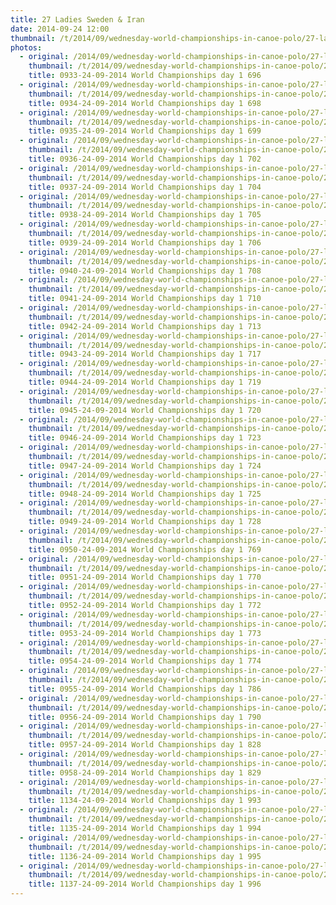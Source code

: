 ```yaml
---
title: 27 Ladies Sweden & Iran
date: 2014-09-24 12:00
thumbnail: /t/2014/09/wednesday-world-championships-in-canoe-polo/27-ladies-sweden-iran/0933-24-09-2014-world-championships-day-1-696.jpg
photos:
  - original: /2014/09/wednesday-world-championships-in-canoe-polo/27-ladies-sweden-iran/0933-24-09-2014-world-championships-day-1-696.jpg
    thumbnail: /t/2014/09/wednesday-world-championships-in-canoe-polo/27-ladies-sweden-iran/0933-24-09-2014-world-championships-day-1-696.jpg
    title: 0933-24-09-2014 World Championships day 1 696
  - original: /2014/09/wednesday-world-championships-in-canoe-polo/27-ladies-sweden-iran/0934-24-09-2014-world-championships-day-1-698.jpg
    thumbnail: /t/2014/09/wednesday-world-championships-in-canoe-polo/27-ladies-sweden-iran/0934-24-09-2014-world-championships-day-1-698.jpg
    title: 0934-24-09-2014 World Championships day 1 698
  - original: /2014/09/wednesday-world-championships-in-canoe-polo/27-ladies-sweden-iran/0935-24-09-2014-world-championships-day-1-699.jpg
    thumbnail: /t/2014/09/wednesday-world-championships-in-canoe-polo/27-ladies-sweden-iran/0935-24-09-2014-world-championships-day-1-699.jpg
    title: 0935-24-09-2014 World Championships day 1 699
  - original: /2014/09/wednesday-world-championships-in-canoe-polo/27-ladies-sweden-iran/0936-24-09-2014-world-championships-day-1-702.jpg
    thumbnail: /t/2014/09/wednesday-world-championships-in-canoe-polo/27-ladies-sweden-iran/0936-24-09-2014-world-championships-day-1-702.jpg
    title: 0936-24-09-2014 World Championships day 1 702
  - original: /2014/09/wednesday-world-championships-in-canoe-polo/27-ladies-sweden-iran/0937-24-09-2014-world-championships-day-1-704.jpg
    thumbnail: /t/2014/09/wednesday-world-championships-in-canoe-polo/27-ladies-sweden-iran/0937-24-09-2014-world-championships-day-1-704.jpg
    title: 0937-24-09-2014 World Championships day 1 704
  - original: /2014/09/wednesday-world-championships-in-canoe-polo/27-ladies-sweden-iran/0938-24-09-2014-world-championships-day-1-705.jpg
    thumbnail: /t/2014/09/wednesday-world-championships-in-canoe-polo/27-ladies-sweden-iran/0938-24-09-2014-world-championships-day-1-705.jpg
    title: 0938-24-09-2014 World Championships day 1 705
  - original: /2014/09/wednesday-world-championships-in-canoe-polo/27-ladies-sweden-iran/0939-24-09-2014-world-championships-day-1-706.jpg
    thumbnail: /t/2014/09/wednesday-world-championships-in-canoe-polo/27-ladies-sweden-iran/0939-24-09-2014-world-championships-day-1-706.jpg
    title: 0939-24-09-2014 World Championships day 1 706
  - original: /2014/09/wednesday-world-championships-in-canoe-polo/27-ladies-sweden-iran/0940-24-09-2014-world-championships-day-1-708.jpg
    thumbnail: /t/2014/09/wednesday-world-championships-in-canoe-polo/27-ladies-sweden-iran/0940-24-09-2014-world-championships-day-1-708.jpg
    title: 0940-24-09-2014 World Championships day 1 708
  - original: /2014/09/wednesday-world-championships-in-canoe-polo/27-ladies-sweden-iran/0941-24-09-2014-world-championships-day-1-710.jpg
    thumbnail: /t/2014/09/wednesday-world-championships-in-canoe-polo/27-ladies-sweden-iran/0941-24-09-2014-world-championships-day-1-710.jpg
    title: 0941-24-09-2014 World Championships day 1 710
  - original: /2014/09/wednesday-world-championships-in-canoe-polo/27-ladies-sweden-iran/0942-24-09-2014-world-championships-day-1-713.jpg
    thumbnail: /t/2014/09/wednesday-world-championships-in-canoe-polo/27-ladies-sweden-iran/0942-24-09-2014-world-championships-day-1-713.jpg
    title: 0942-24-09-2014 World Championships day 1 713
  - original: /2014/09/wednesday-world-championships-in-canoe-polo/27-ladies-sweden-iran/0943-24-09-2014-world-championships-day-1-717.jpg
    thumbnail: /t/2014/09/wednesday-world-championships-in-canoe-polo/27-ladies-sweden-iran/0943-24-09-2014-world-championships-day-1-717.jpg
    title: 0943-24-09-2014 World Championships day 1 717
  - original: /2014/09/wednesday-world-championships-in-canoe-polo/27-ladies-sweden-iran/0944-24-09-2014-world-championships-day-1-719.jpg
    thumbnail: /t/2014/09/wednesday-world-championships-in-canoe-polo/27-ladies-sweden-iran/0944-24-09-2014-world-championships-day-1-719.jpg
    title: 0944-24-09-2014 World Championships day 1 719
  - original: /2014/09/wednesday-world-championships-in-canoe-polo/27-ladies-sweden-iran/0945-24-09-2014-world-championships-day-1-720.jpg
    thumbnail: /t/2014/09/wednesday-world-championships-in-canoe-polo/27-ladies-sweden-iran/0945-24-09-2014-world-championships-day-1-720.jpg
    title: 0945-24-09-2014 World Championships day 1 720
  - original: /2014/09/wednesday-world-championships-in-canoe-polo/27-ladies-sweden-iran/0946-24-09-2014-world-championships-day-1-723.jpg
    thumbnail: /t/2014/09/wednesday-world-championships-in-canoe-polo/27-ladies-sweden-iran/0946-24-09-2014-world-championships-day-1-723.jpg
    title: 0946-24-09-2014 World Championships day 1 723
  - original: /2014/09/wednesday-world-championships-in-canoe-polo/27-ladies-sweden-iran/0947-24-09-2014-world-championships-day-1-724.jpg
    thumbnail: /t/2014/09/wednesday-world-championships-in-canoe-polo/27-ladies-sweden-iran/0947-24-09-2014-world-championships-day-1-724.jpg
    title: 0947-24-09-2014 World Championships day 1 724
  - original: /2014/09/wednesday-world-championships-in-canoe-polo/27-ladies-sweden-iran/0948-24-09-2014-world-championships-day-1-725.jpg
    thumbnail: /t/2014/09/wednesday-world-championships-in-canoe-polo/27-ladies-sweden-iran/0948-24-09-2014-world-championships-day-1-725.jpg
    title: 0948-24-09-2014 World Championships day 1 725
  - original: /2014/09/wednesday-world-championships-in-canoe-polo/27-ladies-sweden-iran/0949-24-09-2014-world-championships-day-1-728.jpg
    thumbnail: /t/2014/09/wednesday-world-championships-in-canoe-polo/27-ladies-sweden-iran/0949-24-09-2014-world-championships-day-1-728.jpg
    title: 0949-24-09-2014 World Championships day 1 728
  - original: /2014/09/wednesday-world-championships-in-canoe-polo/27-ladies-sweden-iran/0950-24-09-2014-world-championships-day-1-769.jpg
    thumbnail: /t/2014/09/wednesday-world-championships-in-canoe-polo/27-ladies-sweden-iran/0950-24-09-2014-world-championships-day-1-769.jpg
    title: 0950-24-09-2014 World Championships day 1 769
  - original: /2014/09/wednesday-world-championships-in-canoe-polo/27-ladies-sweden-iran/0951-24-09-2014-world-championships-day-1-770.jpg
    thumbnail: /t/2014/09/wednesday-world-championships-in-canoe-polo/27-ladies-sweden-iran/0951-24-09-2014-world-championships-day-1-770.jpg
    title: 0951-24-09-2014 World Championships day 1 770
  - original: /2014/09/wednesday-world-championships-in-canoe-polo/27-ladies-sweden-iran/0952-24-09-2014-world-championships-day-1-772.jpg
    thumbnail: /t/2014/09/wednesday-world-championships-in-canoe-polo/27-ladies-sweden-iran/0952-24-09-2014-world-championships-day-1-772.jpg
    title: 0952-24-09-2014 World Championships day 1 772
  - original: /2014/09/wednesday-world-championships-in-canoe-polo/27-ladies-sweden-iran/0953-24-09-2014-world-championships-day-1-773.jpg
    thumbnail: /t/2014/09/wednesday-world-championships-in-canoe-polo/27-ladies-sweden-iran/0953-24-09-2014-world-championships-day-1-773.jpg
    title: 0953-24-09-2014 World Championships day 1 773
  - original: /2014/09/wednesday-world-championships-in-canoe-polo/27-ladies-sweden-iran/0954-24-09-2014-world-championships-day-1-774.jpg
    thumbnail: /t/2014/09/wednesday-world-championships-in-canoe-polo/27-ladies-sweden-iran/0954-24-09-2014-world-championships-day-1-774.jpg
    title: 0954-24-09-2014 World Championships day 1 774
  - original: /2014/09/wednesday-world-championships-in-canoe-polo/27-ladies-sweden-iran/0955-24-09-2014-world-championships-day-1-786.jpg
    thumbnail: /t/2014/09/wednesday-world-championships-in-canoe-polo/27-ladies-sweden-iran/0955-24-09-2014-world-championships-day-1-786.jpg
    title: 0955-24-09-2014 World Championships day 1 786
  - original: /2014/09/wednesday-world-championships-in-canoe-polo/27-ladies-sweden-iran/0956-24-09-2014-world-championships-day-1-790.jpg
    thumbnail: /t/2014/09/wednesday-world-championships-in-canoe-polo/27-ladies-sweden-iran/0956-24-09-2014-world-championships-day-1-790.jpg
    title: 0956-24-09-2014 World Championships day 1 790
  - original: /2014/09/wednesday-world-championships-in-canoe-polo/27-ladies-sweden-iran/0957-24-09-2014-world-championships-day-1-828.jpg
    thumbnail: /t/2014/09/wednesday-world-championships-in-canoe-polo/27-ladies-sweden-iran/0957-24-09-2014-world-championships-day-1-828.jpg
    title: 0957-24-09-2014 World Championships day 1 828
  - original: /2014/09/wednesday-world-championships-in-canoe-polo/27-ladies-sweden-iran/0958-24-09-2014-world-championships-day-1-829.jpg
    thumbnail: /t/2014/09/wednesday-world-championships-in-canoe-polo/27-ladies-sweden-iran/0958-24-09-2014-world-championships-day-1-829.jpg
    title: 0958-24-09-2014 World Championships day 1 829
  - original: /2014/09/wednesday-world-championships-in-canoe-polo/27-ladies-sweden-iran/1134-24-09-2014-world-championships-day-1-993.jpg
    thumbnail: /t/2014/09/wednesday-world-championships-in-canoe-polo/27-ladies-sweden-iran/1134-24-09-2014-world-championships-day-1-993.jpg
    title: 1134-24-09-2014 World Championships day 1 993
  - original: /2014/09/wednesday-world-championships-in-canoe-polo/27-ladies-sweden-iran/1135-24-09-2014-world-championships-day-1-994.jpg
    thumbnail: /t/2014/09/wednesday-world-championships-in-canoe-polo/27-ladies-sweden-iran/1135-24-09-2014-world-championships-day-1-994.jpg
    title: 1135-24-09-2014 World Championships day 1 994
  - original: /2014/09/wednesday-world-championships-in-canoe-polo/27-ladies-sweden-iran/1136-24-09-2014-world-championships-day-1-995.jpg
    thumbnail: /t/2014/09/wednesday-world-championships-in-canoe-polo/27-ladies-sweden-iran/1136-24-09-2014-world-championships-day-1-995.jpg
    title: 1136-24-09-2014 World Championships day 1 995
  - original: /2014/09/wednesday-world-championships-in-canoe-polo/27-ladies-sweden-iran/1137-24-09-2014-world-championships-day-1-996.jpg
    thumbnail: /t/2014/09/wednesday-world-championships-in-canoe-polo/27-ladies-sweden-iran/1137-24-09-2014-world-championships-day-1-996.jpg
    title: 1137-24-09-2014 World Championships day 1 996
---
```

